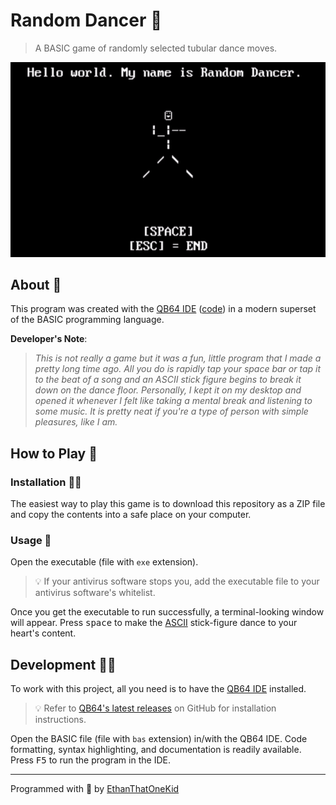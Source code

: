 # Random Dancer 🕺

> A BASIC game of randomly selected tubular dance moves.

![`Random_Dancer.exe` Demo](Random_Dancer.gif)

## About 💬

This program was created with the [QB64 IDE][qb64_home] ([code][qb64_gh]) in a modern superset of the BASIC programming language.

**Developer's Note**:

> *This is not really a game but it was a fun, little program that I made a pretty long time ago. All you do is rapidly tap your space bar or tap it to the beat of a song and an ASCII stick figure begins to break it down on the dance floor. Personally, I kept it on my desktop and opened it whenever I felt like taking a mental break and listening to some music. It is pretty neat if you're a type of person with simple pleasures, like I am.*

## How to Play 💾

### Installation 👨‍💻

The easiest way to play this game is to download this repository as a ZIP file and copy the contents into a safe place on your computer.

### Usage 🎷

Open the executable (file with `exe` extension).

> 💡 If your antivirus software stops you, add the executable file to your antivirus software's whitelist.

Once you get the executable to run successfully, a terminal-looking window will appear.
Press <kbd>space</kbd> to make the [ASCII][ascii_info] stick-figure dance to your heart's content.

## Development 👨‍💻

To work with this project, all you need is to have the [QB64 IDE][qb64_home] installed.

> 💡 Refer to [QB64's latest releases][qb64_releases] on GitHub for installation instructions.

Open the BASIC file (file with `bas` extension) in/with the QB64 IDE.
Code formatting, syntax highlighting, and documentation is readily available.
Press <kbd>F5</kbd> to run the program in the IDE.

---

Programmed with 💖 by [EthanThatOneKid][author_gh]

[qb64_home]: https://www.qb64.org/portal/
[qb64_gh]: https://github.com/QB64Team/qb64
[qb64_releases]: https://github.com/QB64Team/qb64/releases
[ascii_info]: https://en.wikipedia.org/wiki/ASCII_art
[author_gh]: https://github.com/ethanthatonekid 
